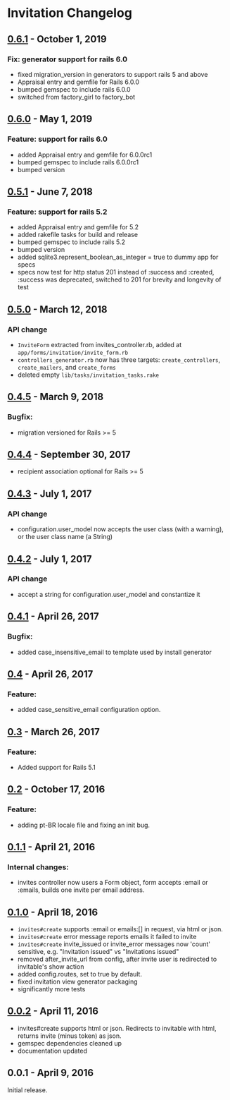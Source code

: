 # Invitation Changelog


## [0.6.1] - October 1, 2019

### Fix: generator support for rails 6.0
- fixed migration_version in generators to support rails 5 and above
- Appraisal entry and gemfile for Rails 6.0.0
- bumped gemspec to include rails 6.0.0
- switched from factory_girl to factory_bot

[0.6.1]: https://github.com/tomichj/invitation/compare/0.6.0...0.6.1


## [0.6.0] - May 1, 2019

### Feature: support for rails 6.0
- added Appraisal entry and gemfile for 6.0.0rc1
- bumped gemspec to include rails 6.0.0rc1
- bumped version

[0.6.0]: https://github.com/tomichj/invitation/compare/0.5.1...0.6.0


## [0.5.1] - June 7, 2018

### Feature: support for rails 5.2
- added Appraisal entry and gemfile for 5.2
- added rakefile tasks for build and release
- bumped gemspec to include rails 5.2
- bumped version
- added sqlite3.represent_boolean_as_integer = true to dummy app for specs
- specs now test for http status 201 instead of :success and :created,
  :success was deprecated, switched to 201 for brevity and longevity of test

[0.5.1]: https://github.com/tomichj/invitation/compare/0.5.0...0.5.1


## [0.5.0] - March 12, 2018

### API change
- `InviteForm` extracted from invites_controller.rb, added at `app/forms/invitation/invite_form.rb`
- `controllers_generator.rb` now has three targets: `create_controllers`, `create_mailers`, and `create_forms`
- deleted empty `lib/tasks/invitation_tasks.rake`

[0.5.0]: https://github.com/tomichj/invitation/compare/0.4.5...0.5.0


## [0.4.5] - March 9, 2018

### Bugfix:
- migration versioned for Rails >= 5

[0.4.5]: https://github.com/tomichj/invitation/compare/0.4.4...0.4.5


## [0.4.4] - September 30, 2017
- recipient association optional for Rails >= 5

[0.4.4]: https://github.com/tomichj/invitation/compare/0.4.3...0.4.4


## [0.4.3] - July 1, 2017

### API change
- configuration.user_model now accepts the user class (with a warning), or the user class name (a String)
 
[0.4.3]: https://github.com/tomichj/invitation/compare/0.4.2...0.4.3


## [0.4.2] - July 1, 2017

### API change
- accept a string for configuration.user_model and constantize it
 
[0.4.2]: https://github.com/tomichj/invitation/compare/0.4.1...0.4.2


## [0.4.1] - April 26, 2017

### Bugfix:
- added case_insensitive_email to template used by install generator
 
[0.4.1]: https://github.com/tomichj/invitation/compare/0.4...0.4.1


## [0.4] - April 26, 2017

### Feature:
- added case_sensitive_email configuration option.

[0.4]: https://github.com/tomichj/invitation/compare/0.3...0.4


## [0.3] - March 26, 2017

### Feature:
- Added support for Rails 5.1

[0.3]: https://github.com/tomichj/invitation/compare/0.2...0.3


## [0.2] - October 17, 2016

### Feature:
- adding pt-BR locale file and fixing an init bug.

[0.2]: https://github.com/tomichj/invitation/compare/0.1.1...0.2


## [0.1.1] - April 21, 2016

### Internal changes:
- invites controller now users a Form object, form accepts :email or :emails, builds one invite per email address.

[0.1.1]: https://github.com/tomichj/invitation/compare/0.1.0...0.1.1


## [0.1.0] - April 18, 2016

* `invites#create` supports :email or emails:[] in request, via html or json.
* `invites#create` error message reports emails it failed to invite
* `invites#create` invite_issued or invite_error messages now 'count' sensitive, e.g. "Invitation issued" vs "Invitations issued"
* removed after_invite_url from config, after invite user is redirected to invitable's show action
* added config.routes, set to true by default.
* fixed invitation view generator packaging
* significantly more tests

[0.1.0]: https://github.com/tomichj/invitation/compare/0.0.2...0.1.0


## [0.0.2] - April 11, 2016

* invites#create supports html or json. Redirects to invitable with html, returns invite (minus token) as json.
* gemspec dependencies cleaned up
* documentation updated

[0.0.2]: https://github.com/tomichj/invitation/compare/0.0.1...0.0.2


## 0.0.1 - April 9, 2016

Initial release.

